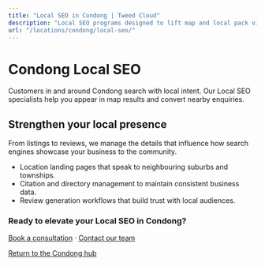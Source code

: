 ```yaml
---
title: "Local SEO in Condong | Tweed Cloud"
description: "Local SEO programs designed to lift map and local pack visibility for Condong businesses."
url: "/locations/condong/local-seo/"
---
```


# Condong Local SEO

Customers in and around Condong search with local intent. Our Local SEO specialists help you appear in map results and convert nearby enquiries.

## Strengthen your local presence

From listings to reviews, we manage the details that influence how search engines showcase your business to the community.

- Location landing pages that speak to neighbouring suburbs and townships.
- Citation and directory management to maintain consistent business data.
- Review generation workflows that build trust with local audiences.

### Ready to elevate your Local SEO in Condong?

[Book a consultation](/consultation/) · [Contact our team](/contact/)

[Return to the Condong hub](/locations/condong/)
